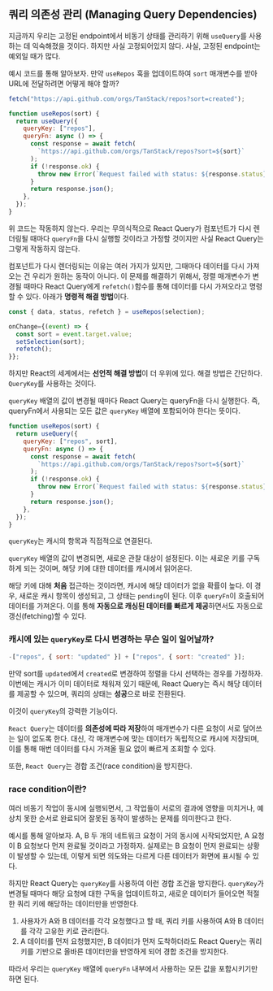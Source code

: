 ## 쿼리 의존성 관리 (Managing Query Dependencies)

지금까지 우리는 고정된 endpoint에서 비동기 상태를 관리하기 위해 `useQuery`를 사용하는 데 익숙해졌을 것이다.
하지만 사실 고정되어있지 않다. 사실, 고정된 endpoint는 예외일 때가 많다.

예시 코드를 통해 알아보자.
만약 `useRepos` 훅을 업데이트하여 `sort` 매개변수를 받아 URL에 전달하려면 어떻게 해야 할까?

```js
fetch("https://api.github.com/orgs/TanStack/repos?sort=created");

function useRepos(sort) {
  return useQuery({
    queryKey: ["repos"],
    queryFn: async () => {
      const response = await fetch(
        `https://api.github.com/orgs/TanStack/repos?sort=${sort}`
      );
      if (!response.ok) {
        throw new Error(`Request failed with status: ${response.status}`);
      }
      return response.json();
    },
  });
}
```

위 코드는 작동하지 않는다.
우리는 무의식적으로 React Query가 컴포넌트가 다시 렌더링될 때마다 `queryFn`을 다시 실행할 것이라고 가정할 것이지만
사실 React Query는 그렇게 작동하지 않는다.

컴포넌트가 다시 렌더링되는 이유는 여러 가지가 있지만, 그때마다 데이터를 다시 가져오는 건 우리가 원하는 동작이 아니다.
이 문제를 해결하기 위해서, 정렬 매개변수가 변경될 때마다 React Query에게 `refetch()`함수를 통해 데이터를 다시 가져오라고 명령할 수 있다.
아래가 **명령적 해결 방법**이다.

```js
const { data, status, refetch } = useRepos(selection);

onChange={(event) => {
  const sort = event.target.value;
  setSelection(sort);
  refetch();
}};
```

하지만 React의 세계에서는 **선언적 해결 방법**이 더 우위에 있다.
해결 방법은 간단하다. `QueryKey`를 사용하는 것이다.

`queryKey` 배열의 값이 변경될 때마다 React Query는 queryFn을 다시 실행한다.
즉, queryFn에서 사용되는 모든 값은 `queryKey` 배열에 포함되어야 한다는 뜻이다.

```js
function useRepos(sort) {
  return useQuery({
    queryKey: ["repos", sort],
    queryFn: async () => {
      const response = await fetch(
        `https://api.github.com/orgs/TanStack/repos?sort=${sort}`
      );
      if (!response.ok) {
        throw new Error(`Request failed with status: ${response.status}`);
      }
      return response.json();
    },
  });
}
```

`queryKey`는 캐시의 항목과 직접적으로 연결된다.

`queryKey` 배열의 값이 변경되면, 새로운 관찰 대상이 설정된다. 이는 새로운 키를 구독하게 되는 것이며, 해당 키에 대한 데이터를 캐시에서 읽어온다.

해당 키에 대해 **처음** 접근하는 것이라면, 캐시에 해당 데이터가 없을 확률이 높다.
이 경우, 새로운 캐시 항목이 생성되고, 그 상태는 `pending`이 된다. 이후 `queryFn`이 호출되어 데이터를 가져온다.
이를 통해 **자동으로 캐싱된 데이터를 빠르게 제공**하면서도 자동으로 갱신(fetching)할 수 있다.

### 캐시에 있는 `queryKey`로 다시 변경하는 무슨 일이 일어날까?

```js
-["repos", { sort: "updated" }] + ["repos", { sort: "created" }];
```

만약 sort를 `updated`에서 `created`로 변경하여 정렬을 다시 선택하는 경우를 가정하자.
이번에는 캐시가 이미 데이터로 채워져 있기 때문에, React Query는 즉시 해당 데이터를 제공할 수 있으며, 쿼리의 상태는 **성공**으로 바로 전환된다.

이것이 `queryKey`의 강력한 기능이다.

`React Query`는 데이터를 **의존성에 따라 저장**하여 매개변수가 다른 요청이 서로 덮어쓰는 일이 없도록 한다.
대신, 각 매개변수에 맞는 데이터가 독립적으로 캐시에 저장되며, 이를 통해 매번 데이터를 다시 가져올 필요 없이 빠르게 조회할 수 있다.

또한, `React Query`는 경합 조건(race condition)을 방지한다.

### race condition이란?

여러 비동기 작업이 동시에 실행되면서, 그 작업들이 서로의 결과에 영향을 미치거나, 예상치 못한 순서로 완료되어 잘못된 동작이 발생하는 문제를 의미한다고 한다.

예시를 통해 알아보자. A, B 두 개의 네트워크 요청이 거의 동시에 시작되었지만, A 요청이 B 요청보다 먼저 완료될 것이라고 가정하자. 실제로는 B 요청이 먼저 완료되는 상황이 발생할 수 있는데, 이렇게 되면 의도와는 다르게 다른 데이터가 화면에 표시될 수 있다.

하지만 React Query는 `queryKey`를 사용하여 이런 경합 조건을 방지한다.
`queryKey`가 변경될 때마다 해당 요청에 대한 구독을 업데이트하고, 새로운 데이터가 들어오면 적절한 쿼리 키에 해당하는 데이터만을 반영한다.

1. 사용자가 A와 B 데이터를 각각 요청했다고 할 때, 쿼리 키를 사용하여 A와 B 데이터를 각각 고유한 키로 관리한다.
2. A 데이터를 먼저 요청했지만, B 데이터가 먼저 도착하더라도 React Query는 쿼리 키를 기반으로 올바른 데이터만을 반영하게 되어 경합 조건을 방지한다.

따라서 우리는 `queryKey` 배열에 `queryFn` 내부에서 사용하는 모든 값을 포함시키기만 하면 된다.
